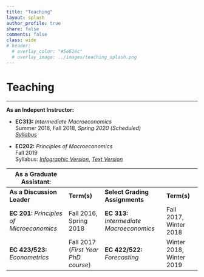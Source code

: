 ```yaml
---
title: "Teaching" 
layout: splash
author_profile: true
share: false 
comments: false
class: wide 
# header:
  # overlay_color: "#5e616c"
  # overlay_image: ../images/teaching_splash.png
---
```


# Teaching
---

**As an Indepent Instructor:**

- **EC313:** *Intermediate Macroeconomics*  
   Summer 2018, Fall 2018, *Spring 2020 (Scheduled)*  
   [*Syllabus*](../images/EC313_F2018.pdf)
   
- **EC202:** *Principles of Macroeconomics*  
  Fall 2019  
  Syllabus: [*Infographic Version*](../images/ec202-fall2019_40286598.pdf), [*Text Version*](../images/EC202_F19.pdf)
  

|**As a Graduate Assistant:**||||
|---|---|---|---|
| **As a Discussion Leader** |  **Term(s)**  | **Select Grading Assignments** |  **Term(s)**  |
|**EC 201:** *Principles of Microeconomics*| Fall 2016, Spring 2018 |**EC 313:** *Intermediate Macroeconomics* | Fall 2017, Winter 2018|   |**EC 202:** *Principles of Macroeconomics*  | Winter 2017 |**EC 420/520:** *Computational Macro.* | Spring 2019|
|**EC 423/523:** *Econometrics*  | Fall 2017  (*First Year PhD course*) |**EC 422/522:** *Forecasting* | Winter 2018, Winter 2019 |   
